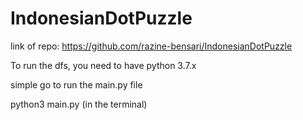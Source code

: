 # IndonesianDotPuzzle

link of repo: https://github.com/razine-bensari/IndonesianDotPuzzle

To run the dfs, you need to have python 3.7.x

simple go to run the main.py file

python3 main.py (in the terminal)
